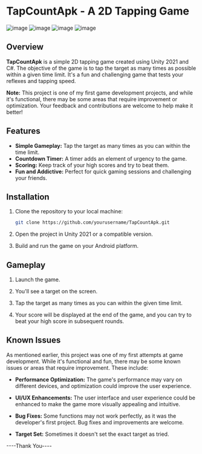 # TapCountApk - A 2D Tapping Game

![image](https://github.com/manjit-hub/TapCountApk/assets/119831030/d2c576be-8e4a-46d4-9255-d36e615fbd84)
![image](https://github.com/manjit-hub/TapCountApk/assets/119831030/c394fc18-d31c-441b-a8b6-520ec027d2d5)
![image](https://github.com/manjit-hub/TapCountApk/assets/119831030/b4af993e-720d-46a6-9b61-71c2fb80bc12)
![image](https://github.com/manjit-hub/TapCountApk/assets/119831030/8ba43793-4260-4953-982c-e69218d8b136)




## Overview

**TapCountApk** is a simple 2D tapping game created using Unity 2021 and C#. The objective of the game is to tap the target as many times as possible within a given time limit. It's a fun and challenging game that tests your reflexes and tapping speed.

**Note:** This project is one of my first game development projects, and while it's functional, there may be some areas that require improvement or optimization. Your feedback and contributions are welcome to help make it better!

## Features

- **Simple Gameplay:** Tap the target as many times as you can within the time limit.
- **Countdown Timer:** A timer adds an element of urgency to the game.
- **Scoring:** Keep track of your high scores and try to beat them.
- **Fun and Addictive:** Perfect for quick gaming sessions and challenging your friends.

## Installation

1. Clone the repository to your local machine:

   ```bash
   git clone https://github.com/yourusername/TapCountApk.git
   ```

2. Open the project in Unity 2021 or a compatible version.

3. Build and run the game on your Android platform.

## Gameplay

1. Launch the game.

2. You'll see a target on the screen.

3. Tap the target as many times as you can within the given time limit.

4. Your score will be displayed at the end of the game, and you can try to beat your high score in subsequent rounds.

## Known Issues

As mentioned earlier, this project was one of my first attempts at game development. While it's functional and fun, there may be some known issues or areas that require improvement. These include:

- **Performance Optimization:** The game's performance may vary on different devices, and optimization could improve the user experience.

- **UI/UX Enhancements:** The user interface and user experience could be enhanced to make the game more visually appealing and intuitive.

- **Bug Fixes:** Some functions may not work perfectly, as it was the developer's first project. Bug fixes and improvements are welcome.
- **Target Set:** Sometimes it doesn't set the exact target as tried.

----Thank You----
